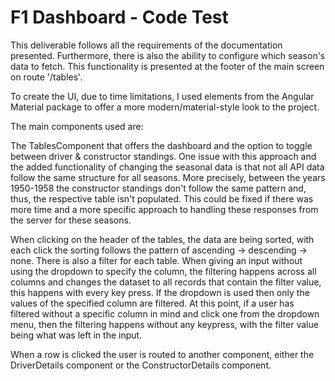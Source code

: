 # F1 Dashboard - Code Test

This deliverable follows all the requirements of the documentation presented. Furthermore, there is also the ability to configure which season's data to fetch. This functionality is presented at the footer of the main screen on route '/tables'. 

To create the UI, due to time limitations, I used elements from the Angular Material package to offer a more modern/material-style look to the project.

The main components used are:

The TablesComponent that offers the dashboard and the option to toggle between driver & constructor standings. One issue with this approach and the added functionality of changing the seasonal data is that not all API data follow the same structure for all seasons. More precisely, between the years 1950-1958 the constructor standings don't follow the same pattern and, thus, the respective table isn't populated. This could be fixed if there was more time and a more specific approach to handling these responses from the server for these seasons.

When clicking on the header of the tables, the data are being sorted, with each click the sorting follows the pattern of ascending -> descending -> none. There is also a filter for each table. When giving an input without using the dropdown to specify the column, the filtering happens across all columns and changes the dataset to all records that contain the filter value, this happens with every key press. If the dropdown is used then only the values of the specified column are filtered. At this point, if a user has filtered without a specific column in mind and click one from the dropdown menu, then the filtering happens without any keypress, with the filter value being what was left in the input.

When a row is clicked the user is routed to another component, either the DriverDetails component or the ConstructorDetails component.
